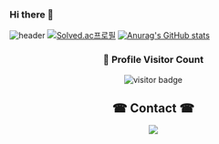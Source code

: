 ### Hi there 👋
![header](https://capsule-render.vercel.app/api?color=gradient&customColorList=0,2,2,5,30)
[![Solved.ac프로필](http://mazassumnida.wtf/api/v2/generate_badge?boj=gjehdals456)](https://solved.ac/gjehdals456)
[![Anurag's GitHub stats](https://github-readme-stats.vercel.app/api?username=HurDong&show_icons=true&theme=radical)](https://github.com/anuraghazra/github-readme-stats)

<div align="center">
  <h3><b>📍 Profile Visitor Count</b></h3>
  <img src="https://visitor-badge.laobi.icu/badge?page_id=HurDong.HurDong" alt="visitor badge"/>
</div>

<h2 align="center"><b> ☎ Contact ☎ </b></h2>
<p align="center">
  <a href="mailto:gjehdals456@gmail.com"><img src="https://img.shields.io/badge/Gmail-d14836?style=flat-square&logo=Gmail&logoColor=white&link=gjehdals456@gmail.com"/></a>
</p>

